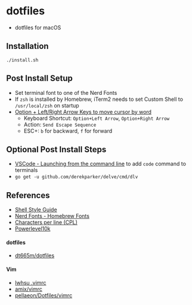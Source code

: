 # dotfiles
- dotfiles for macOS

## Installation
```console
./install.sh
```

## Post Install Setup 
- Set terminal font to one of the Nerd Fonts
- If `zsh` is installed by Homebrew, iTerm2 needs to set Custom Shell to `/usr/local/zsh` on startup
- [Option + Left/Right Arrow Keys to move cursor by word](http://tgmerritt.github.io/jekyll/update/2015/06/23/option-arrow-in-iterm2.html)
    - Keyboard Shortcut: `Option+Left Arrow`, `Option+Right Arrow`
    - Action: `Send Escape Sequence`
    - ESC+: `b` for backward, `f` for forward

## Optional Post Install Steps
- [VSCode - Launching from the command line](https://code.visualstudio.com/docs/setup/mac#_launching-from-the-command-line) to add `code` command to terminals
- `go get -u github.com/derekparker/delve/cmd/dlv`

## References
- [Shell Style Guide](https://google.github.io/styleguide/shellguide.html)
- [Nerd Fonts - Homebrew Fonts](https://github.com/ryanoasis/nerd-fonts#option-4-homebrew-fonts)
- [Characters per line (CPL)](https://en.wikipedia.org/wiki/Characters_per_line)
- [Powerlevel10k](https://github.com/romkatv/powerlevel10k)

#### dotfiles
- [dt665m/dotfiles](https://github.com/dt665m/dotfiles)

#### Vim
- [lwhsu .vimrc](https://github.com/lwhsu/rc/blob/master/.vimrc)
- [amix/vimrc](https://github.com/amix/vimrc)
- [pellaeon/Dotfiles/vimrc](https://github.com/pellaeon/Dotfiles/blob/master/vimrc)